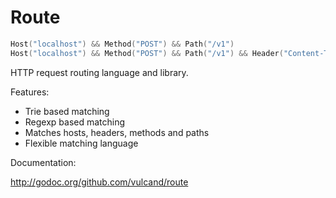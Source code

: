 Route
=====

```go
Host("localhost") && Method("POST") && Path("/v1")
Host("localhost") && Method("POST") && Path("/v1") && Header("Content-Type", "application/<string>")
```

HTTP request routing language and library.

Features:

* Trie based matching
* Regexp based matching
* Matches hosts, headers, methods and paths
* Flexible matching language

Documentation:

http://godoc.org/github.com/vulcand/route
